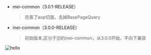 - mei-common（3.0.1-RELEASE）
  > 完善了aop切面，去掉BasePageQuery
- mei-common（3.0.0-RELEASE）
  > 初始版本,区分于旧的mei-common，从3.0.0开始，不向下兼容

![hello](./img/WeChatWorkScreenshot_fcc45d4c-bab9-474b-8fc1-bbb74e58d433.png)